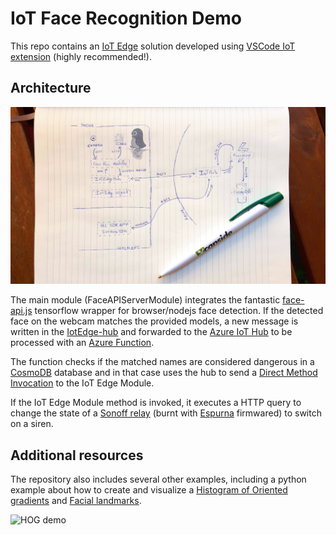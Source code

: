 # IoT Face Recognition Demo

This repo contains an [IoT Edge](https://docs.microsoft.com/en-us/azure/iot-edge/) solution developed using [VSCode IoT extension](https://marketplace.visualstudio.com/items?itemName=vsciot-vscode.azure-iot-edge) (highly recommended!).

## Architecture

![Architecture diagram](resources/images/architecture.jpg)

The main module (FaceAPIServerModule) integrates the fantastic [face-api.js](https://github.com/justadudewhohacks/face-api.js?files=1) tensorflow wrapper for browser/nodejs face detection. If the detected face on the webcam matches the provided models, a new message is written in the [IotEdge-hub](https://docs.microsoft.com/en-us/azure/iot-edge/iot-edge-runtime#module-communication) and forwarded to the [Azure IoT Hub](https://azure.microsoft.com/services/iot-hub/) to be processed with an [Azure Function](https://azure.microsoft.com/services/functions/).

The function checks if the matched names are considered dangerous in a [CosmoDB](https://azure.microsoft.com/services/cosmos-db/) database and in that case uses the hub to send a [Direct Method Invocation](https://docs.microsoft.com/en-us/azure/iot-hub/iot-hub-devguide-direct-methods) to the IoT Edge Module.

If the IoT Edge Module method is invoked, it executes a HTTP query to change the state of a [Sonoff relay](https://www.itead.cc/sonoff-wifi-wireless-switch.html) (burnt with [Espurna](https://github.com/xoseperez/espurna) firmwared) to switch on a siren.

## Additional resources

The repository also includes several other examples, including a python example about how to create and visualize a [Histogram of Oriented gradients](https://en.wikipedia.org/wiki/Histogram_of_oriented_gradients) and [Facial landmarks](https://www.pyimagesearch.com/2017/04/03/facial-landmarks-dlib-opencv-python/).

![HOG demo](resources/images/jog_picture.jpg)